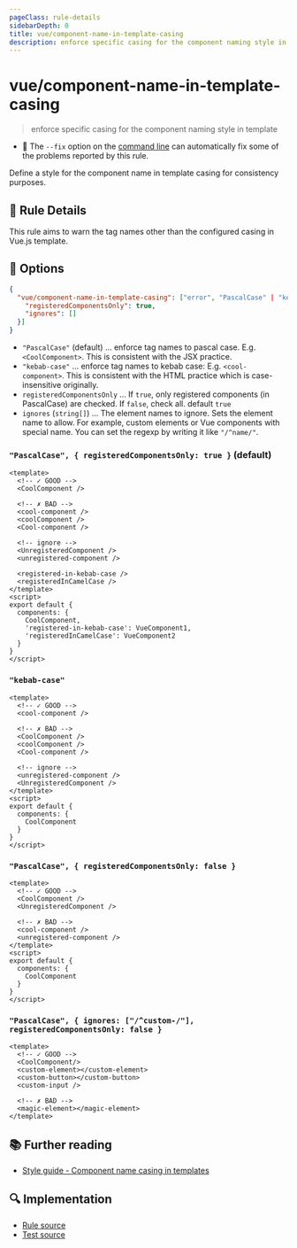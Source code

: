 ```yaml
---
pageClass: rule-details
sidebarDepth: 0
title: vue/component-name-in-template-casing
description: enforce specific casing for the component naming style in template
---
```

# vue/component-name-in-template-casing
> enforce specific casing for the component naming style in template

- :wrench: The `--fix` option on the [command line](https://eslint.org/docs/user-guide/command-line-interface#fixing-problems) can automatically fix some of the problems reported by this rule.

Define a style for the component name in template casing for consistency purposes.

## :book: Rule Details

This rule aims to warn the tag names other than the configured casing in Vue.js template.

## :wrench: Options

```json
{
  "vue/component-name-in-template-casing": ["error", "PascalCase" | "kebab-case", {
    "registeredComponentsOnly": true,
    "ignores": []
  }]
}
```

- `"PascalCase"` (default) ... enforce tag names to pascal case. E.g. `<CoolComponent>`. This is consistent with the JSX practice.
- `"kebab-case"` ... enforce tag names to kebab case: E.g. `<cool-component>`. This is consistent with the HTML practice which is case-insensitive originally.
- `registeredComponentsOnly` ... If `true`, only registered components (in PascalCase) are checked. If `false`, check all.
    default `true`
- `ignores` (`string[]`) ... The element names to ignore. Sets the element name to allow. For example, custom elements or Vue components with special name. You can set the regexp by writing it like `"/^name/"`.

### `"PascalCase", { registeredComponentsOnly: true }` (default)

<eslint-code-block fix :rules="{'vue/component-name-in-template-casing': ['error']}">

```vue
<template>
  <!-- ✓ GOOD -->
  <CoolComponent />
  
  <!-- ✗ BAD -->
  <cool-component />
  <coolComponent />
  <Cool-component />

  <!-- ignore -->
  <UnregisteredComponent />
  <unregistered-component />

  <registered-in-kebab-case />
  <registeredInCamelCase />
</template>
<script>
export default {
  components: {
    CoolComponent,
    'registered-in-kebab-case': VueComponent1,
    'registeredInCamelCase': VueComponent2
  }
}
</script>
```

</eslint-code-block>

### `"kebab-case"`

<eslint-code-block fix :rules="{'vue/component-name-in-template-casing': ['error', 'kebab-case']}">

```vue
<template>
  <!-- ✓ GOOD -->
  <cool-component />

  <!-- ✗ BAD -->
  <CoolComponent />
  <coolComponent />
  <Cool-component />

  <!-- ignore -->
  <unregistered-component />
  <UnregisteredComponent />
</template>
<script>
export default {
  components: {
    CoolComponent
  }
}
</script>
```

</eslint-code-block>

### `"PascalCase", { registeredComponentsOnly: false }`

<eslint-code-block fix :rules="{'vue/component-name-in-template-casing': ['error', 'PascalCase', { registeredComponentsOnly: false }]}">

```vue
<template>
  <!-- ✓ GOOD -->
  <CoolComponent />
  <UnregisteredComponent />
  
  <!-- ✗ BAD -->
  <cool-component />
  <unregistered-component />
</template>
<script>
export default {
  components: {
    CoolComponent
  }
}
</script>
```

</eslint-code-block>

### `"PascalCase", { ignores: ["/^custom-/"], registeredComponentsOnly: false }`

<eslint-code-block fix :rules="{'vue/component-name-in-template-casing': ['error', 'PascalCase', {ignores: ['/^custom-/'], registeredComponentsOnly: false}]}">

```vue
<template>
  <!-- ✓ GOOD -->
  <CoolComponent/>
  <custom-element></custom-element>
  <custom-button></custom-button>
  <custom-input />
  
  <!-- ✗ BAD -->
  <magic-element></magic-element>
</template>
```

</eslint-code-block>

## :books: Further reading

- [Style guide - Component name casing in templates](https://vuejs.org/v2/style-guide/#Component-name-casing-in-templates-strongly-recommended)

## :mag: Implementation

- [Rule source](https://github.com/vuejs/eslint-plugin-vue/blob/master/lib/rules/component-name-in-template-casing.js)
- [Test source](https://github.com/vuejs/eslint-plugin-vue/blob/master/tests/lib/rules/component-name-in-template-casing.js)
